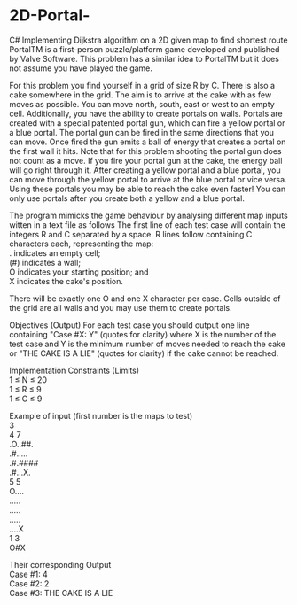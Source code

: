 # 2D-Portal-
C# Implementing Dijkstra algorithm on a 2D given map to find shortest route  
PortalTM is a first-person puzzle/platform game developed and published by Valve Software. This
problem has a similar idea to PortalTM but it does not assume you have played the game.  

For this problem you find yourself in a grid of size R by C. There is also a cake somewhere in the
grid. The aim is to arrive at the cake with as few moves as possible. You can move north, south,
east or west to an empty cell. Additionally, you have the ability to create portals on walls.
Portals are created with a special patented portal gun, which can fire a yellow portal or a blue portal.
The portal gun can be fired in the same directions that you can move. Once fired the gun emits a
ball of energy that creates a portal on the first wall it hits. Note that for this problem shooting the
portal gun does not count as a move. If you fire your portal gun at the cake, the energy ball will go
right through it. After creating a yellow portal and a blue portal, you can move through the yellow portal to arrive at
the blue portal or vice versa. Using these portals you may be able to reach the cake even faster!
You can only use portals after you create both a yellow and a blue portal.  
  
The program mimicks the game behaviour by analysing different map inputs witten in a text file as follows
The first line of each test case will contain the integers R and C separated by a space. R lines follow
containing C characters each, representing the map:  
. indicates an empty cell;  
(#) indicates a wall;  
O indicates your starting position; and  
X indicates the cake's position.  
  
There will be exactly one O and one X character per case.
Cells outside of the grid are all walls and you may use them to create portals.
  
Objectives (Output)
For each test case you should output one line containing "Case #X: Y" (quotes for clarity) where X
is the number of the test case and Y is the minimum number of moves needed to reach the cake or
"THE CAKE IS A LIE" (quotes for clarity) if the cake cannot be reached.
  
Implementation Constraints (Limits)  
1 ≤ N ≤ 20  
1 ≤ R ≤ 9  
1 ≤ C ≤ 9  

Example of input (first number is the maps to test)  
3                    
4 7  
.O..##.  
.#.....  
.#.####  
.#...X.  
5 5  
O....  
.....  
.....  
.....  
....X  
1 3  
O#X  

Their corresponding Output  
Case #1: 4  
Case #2: 2  
Case #3: THE CAKE IS A LIE  
